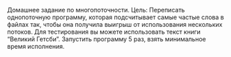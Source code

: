 Домашнее задание по многопоточности.
Цель: Переписать однопоточную программу, которая подсчитывает самые частые слова в файлах так, чтобы она получила выигрыш от использования нескольких потоков. Для тестирования вы можете использовать текст книги “Великий Гетсби”. Запустить программу 5 раз, взять минимальное время исполнения. 

